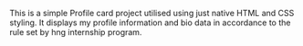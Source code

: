 This is a simple Profile card project utilised using just native HTML and CSS styling. 
It displays my profile information and bio data in accordance to the rule set by hng internship program. 
